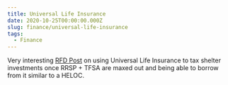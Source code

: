 ```yaml
---
title: Universal Life Insurance
date: 2020-10-25T00:00:00.000Z
slug: finance/universal-life-insurance
tags:
  - Finance
---
```


Very interesting [RFD Post](https://forums.redflagdeals.com/universal-life-insurance-investment-serious-where-when-2378150/) on using Universal Life Insurance to tax shelter investments once RRSP + TFSA are maxed out and being able to borrow from it similar to a HELOC.
